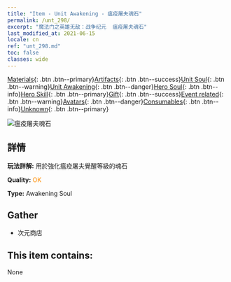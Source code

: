 ```yaml
---
title: "Item - Unit Awakening - 瘟疫屠夫魂石"
permalink: /unt_298/
excerpt: "魔法门之英雄无敌：战争纪元  瘟疫屠夫魂石"
last_modified_at: 2021-06-15
locale: cn
ref: "unt_298.md"
toc: false
classes: wide
---
```

 [Materials](/ItemsCN/){: .btn .btn--primary}[Artifacts](/ItemsCN/Artifacts/){: .btn .btn--success}[Unit Soul](/ItemsCN/UnitSoul/){: .btn .btn--warning}[Unit Awakening](/ItemsCN/UnitAwakening/){: .btn .btn--danger}[Hero Soul](/ItemsCN/HeroSoul/){: .btn .btn--info}[Hero Skill](/ItemsCN/HeroSkill/){: .btn .btn--primary}[Gift](/ItemsCN/Gift/){: .btn .btn--success}[Event related](/ItemsCN/Events/){: .btn .btn--warning}[Avatars](/ItemsCN/Avatars/){: .btn .btn--danger}[Consumables](/ItemsCN/Consumables/){: .btn .btn--info}[Unknown](/ItemsCN/Unknown/){: .btn .btn--primary}

 ![瘟疫屠夫魂石](/images/u/tia_jiangshi.jpg)

## 詳情
 **玩法詳解:** 用於強化瘟疫屠夫覺醒等級的魂石

 **Quality:** <span style="color: #FF8C00">OK</span>

 **Type:** Awakening Soul

## Gather

*    次元商店 

## This item contains:

  None

